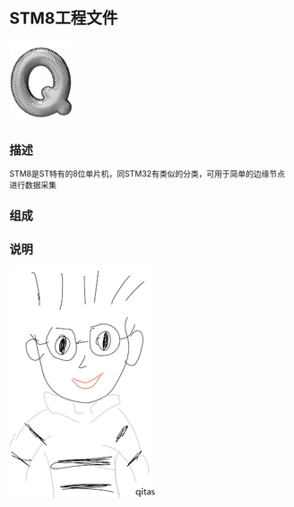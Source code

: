 # STM8工程文件

[![sites](docs/Q.png)](http://www.mcuyun.com)

## 描述

STM8是ST特有的8位单片机，同STM32有类似的分类，可用于简单的边缘节点进行数据采集

## 组成



## 说明


[![sites](docs/qitas.png)](http://www.qitas.cn)

